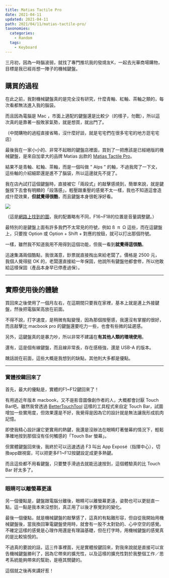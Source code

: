 ```yaml
---
title: Matias Tactile Pro
date: 2021-04-11
updated: 2021-04-11
path: 2021/04/11/matias-tactile-pro/
taxonomies:
  categories: 
    - Random
  tags: 
    - Keyboard
---
```


三月初，因為一時腦波弱，就找了專門推坑我的發燒友K，一起去光華商場購物，目標是我已經肖想一陣子的機械鍵盤。

<!-- more -->

## 購買的過程

在此之前，我對機械鍵盤真的是完全沒有研究，什麼青軸、紅軸、茶軸之類的，每次看都無法進入我的腦袋。

而且因為電腦是 Mac ，市面上適配的鍵盤還是比較少（的樣子，勿戰），所以這次真的是靠著一股敗家氣勢，就是想買，就出門了。

（中間購物的過程直接省略，沒什麼好談，就是宅宅們在很多宅宅的地方逛宅宅店）

最後我在一家小小的、非常不起眼的鍵盤店裡面，買到了一把應該是已經絕版的機械鍵盤，是來自加拿大的品牌 Matias 出款的 [Matias Tactile Pro](http://matias.ca/tactilepro4/)。

結果不是青軸、紅軸、茶軸，而是一個叫做 " Alps " 的軸，不過我爬了一下文，這些軸的介紹細節還是進不了腦袋，所以這邊就先不提了。

我在店內試打這個鍵盤時，直接被它「兩段式」的敲擊感燒到，簡單來說，就是鍵盤按下去會有明顯的「段落感」，輕壓跟重壓的感覺不太一樣，我也不知道這會造成什麼效果，**但就覺得很酷**，而且鍵盤本身很乾淨好看。

![](https://pinchlime-screenshots.s3.ap-northeast-1.amazonaws.com/matias-tactile-pro_NtgeBD.webp)

（這是[網路上找到的圖](https://www.touchofmodern.com/sales/matias/tactile-pro-keyboard-mac)，我的配置略有不同，F16~F18的位置是音量調整鍵。）

最特別的是鍵盤上面有許多我們不太常見的符號，例如 ß  π  Ω 這些，而在這鍵盤上，只要按 Option 或 Option + Shift + 對應的按鈕，就可以打出那個符號。

一樣，雖然我不知道我用不用得到這個功能，但我一看到**就覺得這很酷**。

迅速集滿兩個酷點，我很滿意，鈔票就直接掏出來給老闆了。價格是 2500 元，我個人覺得挺 OK 的，老闆還直接給一年保固，他說所有鍵盤他都會修，所以他敢給這樣保固（產品本身早已停產過保）。

---

## 實際使用後的體驗

買回來之後使用了一個月左右，在這期間只要我在家裡，基本上就是連上外接鍵盤，然後把電腦架高放在前面。

不得不說，打字速度，是稍微有點變慢，因為那個按壓感，我還沒有掌握的很好，而且敲擊比 macbook pro 的鍵盤還要吃力一些，也會有些微的延遲感。

另外，這鍵盤真的是暴力吵，所以非常不建議在**有其他人類的環境使用**。

還有，這是個有線鍵盤，而且線非常長，存在感極強，還是 USB-A 的版本。

醜話說在前面，這些大概是我想到的缺點，其他則大多都是優點。

---

### 實體按鍵回來了

首先，最大的優點是，實體的F1~F12鍵回來了！

有用過近年版本 macbook，又不是影音圖像創作者的人，大概都會討厭 Touch Bar吧。雖然我曾透過 [BetterTouchTool](https://folivora.ai/) 這樣的工具程式來自定 Touch Bar，試圖增加一些實用度，但效果還是不好，我覺得是因為它的設計就是無法讓我形成肌肉記憶。

即使我精心設計讓它更實用的熱鍵，我還是沒辦法在眼睛盯著螢幕的情況下，輕鬆準確地按到那個沒有任何觸感的「Touch Bar 螢幕」。

但實體鍵盤回來後，我終於可以迅速透過 F3 叫出 App Exposé（指揮中心），切換app跟視窗，可以把更多F1~F12按鍵設定成更多熱鍵。

而且這些都不用看鍵盤，只要雙手滑過去就能迅速按到，這個體驗真的比 Touch Bar 好太多了。

---

### 眼睛可以離螢幕更遠

另一個優點是，鍵盤跟電腦分離後，眼睛可以離螢幕更遠，姿勢也可以更挺直一點，這一點是我本來沒想到，真正用了以後才察覺到的變化。

最後一個優點，就是機械鍵盤的敲擊感了，這真的有點難形容，但自從我開始用機械鍵盤後，當我換回筆電鍵盤使用時，就會有一股不太對勁的、心中空空的感覺。不確定這樣的感覺是心理作用還是有理論基礎，但在打字時，用機械鍵盤的感覺真的是比較愉悅的。

不過真的要說的話，這三件事裡面，光是實體按鍵回來，對我來說就是直接可以宣告機械鍵盤勝利了，因為它帶來的擴充性，以及這樣的擴充性對於我整個工作／思考系統能夠帶來的幫助，是極其關鍵的。

這個就之後再來講好惹！
